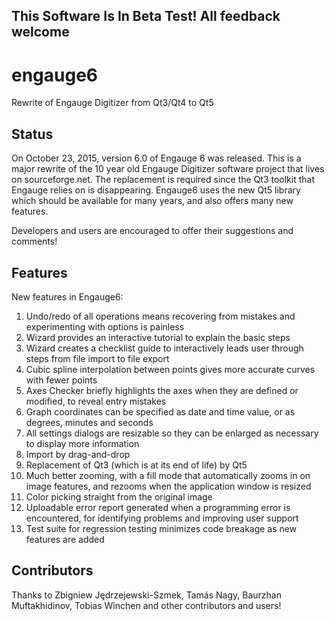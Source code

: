 <h2>This Software Is In Beta Test! All feedback welcome</h2>

engauge6
========

Rewrite of Engauge Digitizer from Qt3/Qt4 to Qt5

Status
------
On October 23, 2015, version 6.0 of Engauge 6 was released. This is a major rewrite of the 10 year old Engauge Digitizer software project that lives on sourceforge.net. The replacement is required since the Qt3 toolkit that Engauge relies on is disappearing. Engauge6 uses the new Qt5 library which should be available for many years, and also offers many new features.

Developers and users are encouraged to offer their suggestions and comments!

Features
--------
New features in Engauge6:

1. Undo/redo of all operations means recovering from mistakes and experimenting with options is painless
2. Wizard provides an interactive tutorial to explain the basic steps
3. Wizard creates a checklist guide to interactively leads user through steps from file import to file export
4. Cubic spline interpolation between points gives more accurate curves with fewer points
5. Axes Checker briefly highlights the axes when they are defined or modified, to reveal entry mistakes
6. Graph coordinates can be specified as date and time value, or as degrees, minutes and seconds
7. All settings dialogs are resizable so they can be enlarged as necessary to display more information
8. Import by drag-and-drop
9. Replacement of Qt3 (which is at its end of life) by Qt5
10. Much better zooming, with a fill mode that automatically zooms in on image features, and rezooms when the
    application window is resized
11. Color picking straight from the original image
12. Uploadable error report generated when a programming error is encountered, for identifying problems and improving
    user support
13. Test suite for regression testing minimizes code breakage as new features are added

Contributors
------------
Thanks to Zbigniew Jędrzejewski-Szmek, Tamás Nagy, Baurzhan Muftakhidinov, Tobias Winchen and other contributors and users!
